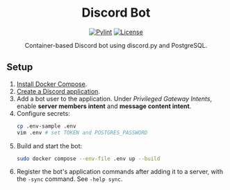 <div align="center">

# Discord Bot

[![Pylint](https://img.shields.io/github/actions/workflow/status/curlew/discord-bot/pylint.yml?label=pylint&style=flat-square&logo=github)](https://github.com/curlew/discord-bot/actions/workflows/pylint.yml)
[![License](https://img.shields.io/github/license/curlew/discord-bot?style=flat-square)](https://github.com/curlew/discord-bot/blob/main/LICENSE)

Container-based Discord bot using discord.py and PostgreSQL.

</div>

## Setup
1. [Install Docker Compose](https://docs.docker.com/compose/install).
2. [Create a Discord application](https://discord.com/developers/applications).
3. Add a bot user to the application. Under *Privileged Gateway Intents*, enable **server members intent** and **message content intent**.
4. Configure secrets:
    ```bash
    cp .env-sample .env
    vim .env # set TOKEN and POSTGRES_PASSWORD
    ```
5. Build and start the bot:
    ```bash
    sudo docker compose --env-file .env up --build
    ```
6. Register the bot's application commands after adding it to a server, with the `-sync` command. See `-help sync`.
